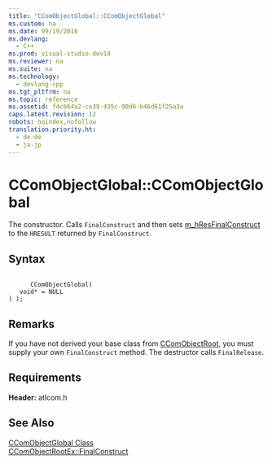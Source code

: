 ```yaml
---
title: "CComObjectGlobal::CComObjectGlobal"
ms.custom: na
ms.date: 09/19/2016
ms.devlang: 
  - C++
ms.prod: visual-studio-dev14
ms.reviewer: na
ms.suite: na
ms.technology: 
  - devlang-cpp
ms.tgt_pltfrm: na
ms.topic: reference
ms.assetid: f4c664a2-ce39-435c-90d6-b46d61f25a3a
caps.latest.revision: 12
robots: noindex,nofollow
translation.priority.ht: 
  - de-de
  - ja-jp
---
```

# CComObjectGlobal::CComObjectGlobal
The constructor. Calls `FinalConstruct` and then sets [m_hResFinalConstruct](../vs140/CComObjectGlobal--m_hResFinalConstruct.md) to the `HRESULT` returned by `FinalConstruct`.  
  
## Syntax  
  
```  
  
      CComObjectGlobal(   
   void* = NULL   
) );  
```  
  
## Remarks  
 If you have not derived your base class from [CComObjectRoot](../vs140/CComObjectRoot-Class.md), you must supply your own `FinalConstruct` method. The destructor calls `FinalRelease`.  
  
## Requirements  
 **Header:** atlcom.h  
  
## See Also  
 [CComObjectGlobal Class](../vs140/CComObjectGlobal-Class.md)   
 [CComObjectRootEx::FinalConstruct](../vs140/CComObjectRootEx--FinalConstruct.md)